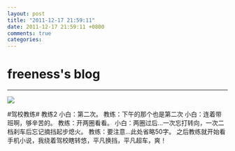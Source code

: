 ```yaml
---
layout: post
title: "2011-12-17 21:59:11"
date: 2011-12-17 21:59:11 +0800
comments: true
categories: 
---
```


# freeness's blog

----------

![](http://okqmqrbgo.bkt.clouddn.com/201112172159111.jpg)

>
\#驾校教练\#
教练2
小白：第二次。
教练：下午的那个也是第二次
小白：连着带班啊，够辛苦的。
教练：开两圈看看。
小白：两圈过后...一次忘打转向，一次二档刹车后忘记摘挡起步熄火。
教练：要注意...此处省略50字。
之后教练就开始看手机小说，我绕着驾校瞎转悠，平凡换挡，平凡超车，爽！